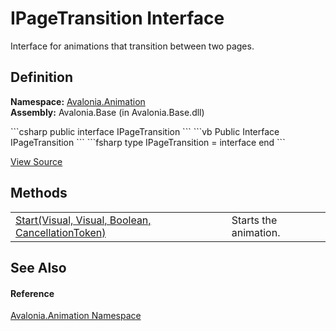 # IPageTransition Interface


Interface for animations that transition between two pages.



## Definition
**Namespace:** <a href="N_Avalonia_Animation">Avalonia.Animation</a>  
**Assembly:** Avalonia.Base (in Avalonia.Base.dll)

<Tabs groupId="api-code-preview">
<TabItem value="csharp" label="C#">
```csharp
public interface IPageTransition
```
</TabItem>
<TabItem value="vb" label="VB">
```vb
Public Interface IPageTransition
```
</TabItem>
<TabItem value="fsharp" label="F#">
```fsharp
type IPageTransition = interface end
```
</TabItem>
</Tabs>



<a href="https://github.com/AvaloniaUI/Avalonia/tree/master/src/Avalonia.Base/Animation/IPageTransition.cs" title="View the source code">View Source</a>



## Methods
<table>
<tr>
<td><a href="M_Avalonia_Animation_IPageTransition_Start">Start(Visual, Visual, Boolean, CancellationToken)</a></td>
<td>Starts the animation.</td>
</tr>
</table>

## See Also


#### Reference
<a href="N_Avalonia_Animation">Avalonia.Animation Namespace</a>  

